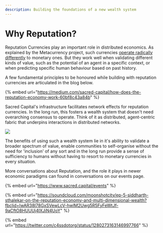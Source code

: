```yaml
---
description: Building the foundations of a new wealth system
---
```


# Why Reputation?

Reputation Currencies play an important role in distributed economics. As explained by the Metacurrency project, such currencies [operate radically differently](https://medium.com/metacurrency-project/reputation-is-orthogonal-to-exchange-f113a51dab6c) to monetary ones. But they work well when validating different kinds of value, such as the potential of an agent in a specific context, or when predicting specific human behaviour based on past history. 

A few fundamental principles to be honoured while building with reputation currencies are articulated in the blog below.

{% embed url="https://medium.com/sacred-capital/how-does-the-reputation-economy-work-60bf8c43a84b" %}

Sacred Capital's infrastructure facilitates network effects for reputation currencies. In the long run, this fosters a wealth system that doesn't need overarching consensus to operate. Think of it as distributed, agent-centric fabric that underpins interactions in distributed networks.

![](https://docs.google.com/drawings/u/0/d/shHte9h9W46ClenUo-yzYbQ/image?w=454&h=211&rev=212&ac=1&parent=1XDgOlqlhmbIPoqrI2v3Ap8wdk1yDAMWWIUSKz1VT6lQ)

The benefits of using such a wealth system lie in it's ability to validate a broader spectrum of value, enable communities to self-organise without the need for 'inclusion' of any sort and in the long run provide a sense of sufficiency to humans without having to resort to monetary currencies in every situation.

More conversations about Reputation, and the role it plays in newer economic paradigms can found in conversations on our events page.

{% embed url="https://www.sacred.capital/events" %}

{% embed url="https://soundcloud.com/moonshotcity/ep-5-siddharth-sthalekar-on-the-reputation-economy-and-multi-dimensional-wealth?fbclid=IwAR38I78GxSVewLcV-hwlM2Uwg5R5FyFeWtJf-9aCftO8HUUUj4IXJiN4UoY" %}

{% embed url="https://twitter.com/c4ssdotorg/status/1280273163146997766" %}



